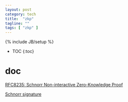 ```yaml
---
layout: post
category: tech
title:  "zkp"
tagline: ""
tags: [ "zkp" ] 
---
```

{% include JB/setup %}

* TOC
{:toc}

# doc

[RFC8235: Schnorr Non-interactive Zero-Knowledge Proof](https://tools.ietf.org/html/rfc8235)

[Schnorr signature](https://en.wikipedia.org/wiki/Schnorr_signature)



